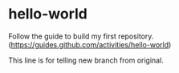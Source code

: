 # hello-world
Follow the guide to build my first repository.(https://guides.github.com/activities/hello-world)

This line is for telling new branch from original.
